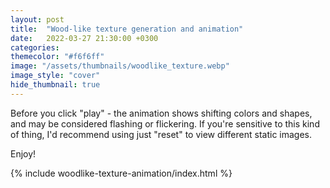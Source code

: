 ```yaml
---
layout: post
title:  "Wood-like texture generation and animation"
date:   2022-03-27 21:30:00 +0300
categories:
themecolor: "#f6f6ff"
image: "/assets/thumbnails/woodlike_texture.webp"
image_style: "cover"
hide_thumbnail: true
---
```

Before you click "play" - the animation shows shifting colors and shapes, and may be considered flashing or flickering. If you're sensitive to this kind of thing, I'd recommend using just "reset" to view different static images.

Enjoy!

{% include woodlike-texture-animation/index.html %}